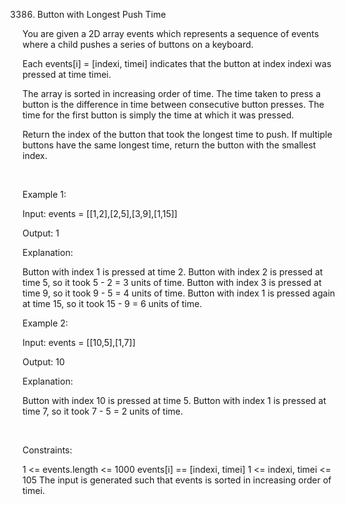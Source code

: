 3386. Button with Longest Push Time

You are given a 2D array events which represents a sequence of events where a child pushes a series of buttons on a keyboard.

Each events[i] = [indexi, timei] indicates that the button at index indexi was pressed at time timei.

The array is sorted in increasing order of time.
The time taken to press a button is the difference in time between consecutive button presses. The time for the first button is simply the time at which it was pressed.

Return the index of the button that took the longest time to push. If multiple buttons have the same longest time, return the button with the smallest index.

 

Example 1:

Input: events = [[1,2],[2,5],[3,9],[1,15]]

Output: 1

Explanation:

Button with index 1 is pressed at time 2.
Button with index 2 is pressed at time 5, so it took 5 - 2 = 3 units of time.
Button with index 3 is pressed at time 9, so it took 9 - 5 = 4 units of time.
Button with index 1 is pressed again at time 15, so it took 15 - 9 = 6 units of time.

Example 2:

Input: events = [[10,5],[1,7]]

Output: 10

Explanation:

Button with index 10 is pressed at time 5.
Button with index 1 is pressed at time 7, so it took 7 - 5 = 2 units of time.

 

Constraints:

1 <= events.length <= 1000
events[i] == [indexi, timei]
1 <= indexi, timei <= 105
The input is generated such that events is sorted in increasing order of timei.